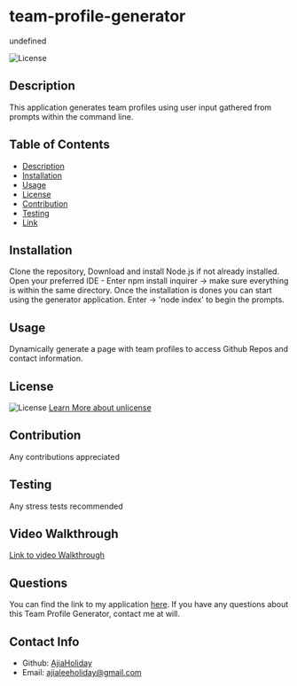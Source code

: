 # team-profile-generator

 undefined

  ![License](https://img.shields.io/badge/License-unlicense-blue.svg)

  ## Description
  This application generates team profiles using user input gathered from prompts within the command line.

  ## Table of Contents
  * [Description](#description)
  * [Installation](#installation)
  * [Usage](#usage)
  * [License](#license)
  * [Contribution](#contribution)
  * [Testing](#testing)
  * [Link](#link)

  ## Installation
  Clone the repository, Download and install Node.js if not already installed. Open your preferred IDE - Enter npm install inquirer -> make sure everything is within the same directory. Once the installation is dones you can start using the generator application. Enter -> 'node index' to begin the prompts.

  ## Usage
  Dynamically generate a page with team profiles to access Github Repos and contact information. 

  
  ## License
  
  ![License](https://img.shields.io/badge/License-unlicense-blue.svg)
  [Learn More about unlicense](https://choosealicense.com/licenses/unlicense)

  ## Contribution
  Any contributions appreciated

  ## Testing
  Any stress tests recommended
  
  ## Video Walkthrough
  [Link to video Walkthrough](https://www.loom.com/share/6c20effedfb54bcbb63db6afc3e1bcc9)

  ## Questions
  You can find the link to my application [here](github.com/AjiaHoliday/readme-generator).
  If you have any questions about this Team Profile Generator, contact me at will. 

  ## Contact Info
  - Github: [AjiaHoliday](https://github.com/AjiaHoliday)
  - Email: ajialeeholiday@gmail.com
